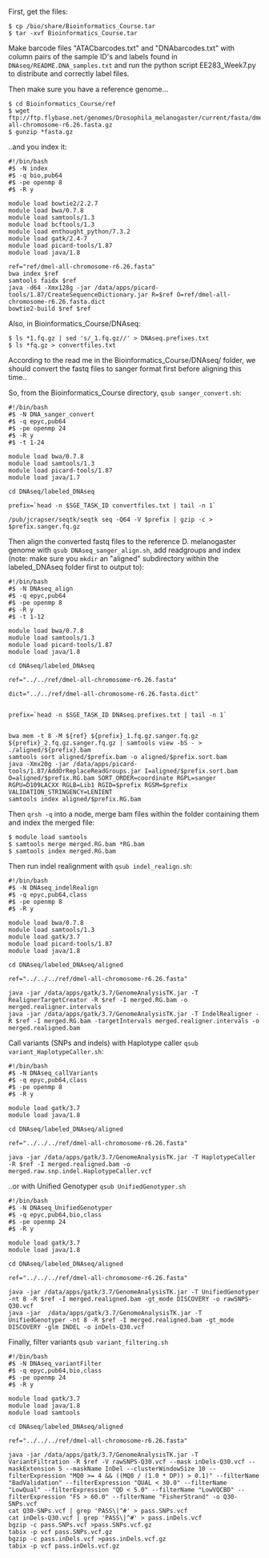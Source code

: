 
First, get the files:
```
$ cp /bio/share/Bioinformatics_Course.tar
$ tar -xvf Bioinformatics_Course.tar
```

Make barcode files "ATACbarcodes.txt" and "DNAbarcodes.txt" with column pairs of the sample ID's and labels found in ```DNAseq/README.DNA_samples.txt``` and run the python script EE283_Week7.py to distribute and correctly label files.

Then make sure you have a reference genome...
```
$ cd Bioinformatics_Course/ref
$ wget ftp://ftp.flybase.net/genomes/Drosophila_melanogaster/current/fasta/dmel-all-chromosome-r6.26.fasta.gz
$ gunzip *fasta.gz
```

..and you index it:
```
#!/bin/bash
#$ -N index
#$ -q bio,pub64
#$ -pe openmp 8
#$ -R y

module load bowtie2/2.2.7
module load bwa/0.7.8
module load samtools/1.3
module load bcftools/1.3
module load enthought_python/7.3.2
module load gatk/2.4-7
module load picard-tools/1.87
module load java/1.8

ref="ref/dmel-all-chromosome-r6.26.fasta"
bwa index $ref 
samtools faidx $ref  
java -d64 -Xmx128g -jar /data/apps/picard-tools/1.87/CreateSequenceDictionary.jar R=$ref O=ref/dmel-all-chromosome-r6.26.fasta.dict
bowtie2-build $ref $ref
```

Also, in Bioinformatics_Course/DNAseq:
```
$ ls *1.fq.gz | sed 's/_1.fq.gz//' > DNAseq.prefixes.txt
$ ls *fq.gz > convertfiles.txt
```

According to the read me in the Bioinformatics_Course/DNAseq/ folder, we should convert the fastq files to sanger format first before aligning this time..

So, from the Bioinformatics_Course directory, ```qsub sanger_convert.sh```:
```
#!/bin/bash
#$ -N DNA_sanger_convert
#$ -q epyc,pub64
#$ -pe openmp 24
#$ -R y
#$ -t 1-24

module load bwa/0.7.8
module load samtools/1.3
module load picard-tools/1.87
module load java/1.7

cd DNAseq/labeled_DNAseq

prefix=`head -n $SGE_TASK_ID convertfiles.txt | tail -n 1`

/pub/jcrapser/seqtk/seqtk seq -Q64 -V $prefix | gzip -c > $prefix.sanger.fq.gz
```

Then align the converted fastq files to the reference D. melanogaster genome with ```qsub DNAseq_sanger_align.sh```, add readgroups and index (note: make sure you ```mkdir``` an "aligned" subdirectory within the labeled_DNAseq folder first to output to):
```
#!/bin/bash
#$ -N DNAseq_align
#$ -q epyc,pub64
#$ -pe openmp 8
#$ -R y
#$ -t 1-12

module load bwa/0.7.8
module load samtools/1.3
module load picard-tools/1.87
module load java/1.8

cd DNAseq/labeled_DNAseq

ref="../../ref/dmel-all-chromosome-r6.26.fasta"

dict="../../ref/dmel-all-chromosome-r6.26.fasta.dict"


prefix=`head -n $SGE_TASK_ID DNAseq.prefixes.txt | tail -n 1`


bwa mem -t 8 -M ${ref} ${prefix}_1.fq.gz.sanger.fq.gz ${prefix}_2.fq.gz.sanger.fq.gz | samtools view -bS - > ./aligned/${prefix}.bam
samtools sort aligned/$prefix.bam -o aligned/$prefix.sort.bam
java -Xmx20g -jar /data/apps/picard-tools/1.87/AddOrReplaceReadGroups.jar I=aligned/$prefix.sort.bam O=aligned/$prefix.RG.bam SORT_ORDER=coordinate RGPL=sanger RGPU=D109LACXX RGLB=Lib1 RGID=$prefix RGSM=$prefix VALIDATION_STRINGENCY=LENIENT
samtools index aligned/$prefix.RG.bam
```

Then ```qrsh -q``` into a node, merge bam files within the folder containing them and index the merged file:
```
$ module load samtools
$ samtools merge merged.RG.bam *RG.bam
$ samtools index merged.RG.bam
```

Then run indel realignment with ```qsub indel_realign.sh```:
```
#!/bin/bash
#$ -N DNAseq_indelRealign
#$ -q epyc,pub64,class
#$ -pe openmp 8
#$ -R y

module load bwa/0.7.8
module load samtools/1.3
module load gatk/3.7
module load picard-tools/1.87
module load java/1.8

cd DNAseq/labeled_DNAseq/aligned

ref="../../../ref/dmel-all-chromosome-r6.26.fasta"

java -jar /data/apps/gatk/3.7/GenomeAnalysisTK.jar -T RealignerTargetCreator -R $ref -I merged.RG.bam -o merged.realigner.intervals 
java -jar /data/apps/gatk/3.7/GenomeAnalysisTK.jar -T IndelRealigner -R $ref -I merged.RG.bam -targetIntervals merged.realigner.intervals -o merged.realigned.bam
```

Call variants (SNPs and indels) with Haplotype caller ```qsub variant_HaplotypeCaller.sh```:
```
#!/bin/bash
#$ -N DNAseq_callVariants
#$ -q epyc,pub64,class
#$ -pe openmp 8
#$ -R y

module load gatk/3.7
module load java/1.8

cd DNAseq/labeled_DNAseq/aligned

ref="../../../ref/dmel-all-chromosome-r6.26.fasta"

java -jar /data/apps/gatk/3.7/GenomeAnalysisTK.jar -T HaplotypeCaller -R $ref -I merged.realigned.bam -o merged.raw.snp.indel.HaplotypeCaller.vcf
```

..or with Unified Genotyper ```qsub UnifiedGenotyper.sh```
```
#!/bin/bash
#$ -N DNAseq_UnifiedGenotyper
#$ -q epyc,pub64,bio,class
#$ -pe openmp 24
#$ -R y

module load gatk/3.7
module load java/1.8

cd DNAseq/labeled_DNAseq/aligned

ref="../../../ref/dmel-all-chromosome-r6.26.fasta"

java -jar /data/apps/gatk/3.7/GenomeAnalysisTK.jar -T UnifiedGenotyper -nt 8 -R $ref -I merged.realigned.bam -gt_mode DISCOVERY -o rawSNPS-Q30.vcf
java -jar  /data/apps/gatk/3.7/GenomeAnalysisTK.jar -T UnifiedGenotyper -nt 8 -R $ref -I merged.realigned.bam -gt_mode DISCOVERY -glm INDEL -o inDels-Q30.vcf
```

Finally, filter variants ```qsub variant_filtering.sh```
```
#!/bin/bash
#$ -N DNAseq_variantFilter
#$ -q epyc,pub64,bio,class
#$ -pe openmp 24
#$ -R y

module load gatk/3.7
module load java/1.8
module load samtools

cd DNAseq/labeled_DNAseq/aligned

ref="../../../ref/dmel-all-chromosome-r6.26.fasta"

java -jar /data/apps/gatk/3.7/GenomeAnalysisTK.jar -T VariantFiltration -R $ref -V rawSNPS-Q30.vcf --mask inDels-Q30.vcf --maskExtension 5 --maskName InDel --clusterWindowSize 10 --filterExpression "MQ0 >= 4 && ((MQ0 / (1.0 * DP)) > 0.1)" --filterName "BadValidation" --filterExpression "QUAL < 30.0" --filterName "LowQual" --filterExpression "QD < 5.0" --filterName "LowVQCBD" --filterExpression "FS > 60.0" --filterName "FisherStrand" -o Q30-SNPs.vcf
cat Q30-SNPs.vcf | grep 'PASS\|^#' > pass.SNPs.vcf
cat inDels-Q30.vcf | grep 'PASS\|^#' > pass.inDels.vcf
bgzip -c pass.SNPs.vcf >pass.SNPs.vcf.gz
tabix -p vcf pass.SNPs.vcf.gz
bgzip -c pass.inDels.vcf >pass.inDels.vcf.gz
tabix -p vcf pass.inDels.vcf.gz
```
